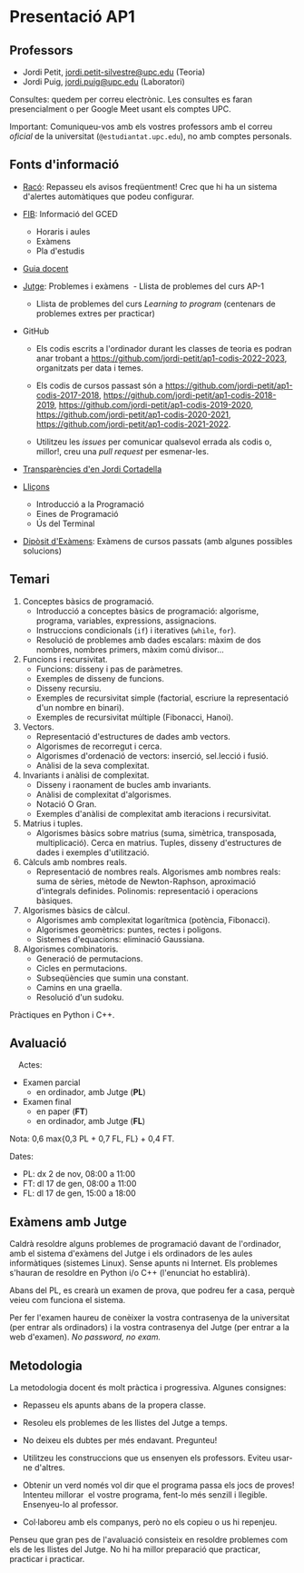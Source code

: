 # Presentació AP1

## Professors

- Jordi Petit, jordi.petit-silvestre@upc.edu (Teoria)
- Jordi Puig, jordi.puig@upc.edu (Laboratori)

Consultes: quedem per correu electrònic. Les consultes es faran presencialment o per Google Meet usant els comptes UPC.

Important: Comuniqueu-vos amb els vostres professors amb el correu *oficial* de la universitat (`@estudiantat.upc.edu`), no amb comptes personals.


## Fonts d'informació

- [Racó](https://raco.fib.upc.edu): Repasseu els avisos freqüentment! Crec que hi ha un sistema d'alertes automàtiques que podeu configurar.

- [FIB](https://www.fib.upc.edu/ca/estudis/graus/grau-en-ciencia-i-enginyeria-de-dades): Informació del GCED
  - Horaris i aules
  - Exàmens
  - Pla d'estudis

- [Guia docent](https://www.fib.upc.edu/ca/estudis/graus/grau-en-ciencia-i-enginyeria-de-dades/pla-destudis/assignatures/AP1-GCED)

- [Jutge](https://jutge.org): Problemes i exàmens
  - Llista de problemes del curs AP-1
  - Llista de problemes del curs *Learning to program* (centenars de problemes extres per practicar)

- GitHub
  - Els codis escrits a l'ordinador durant les classes de teoria es podran anar trobant
    a https://github.com/jordi-petit/ap1-codis-2022-2023, organitzats per data i temes.

  - Els codis de cursos passast són a
    https://github.com/jordi-petit/ap1-codis-2017-2018,
    https://github.com/jordi-petit/ap1-codis-2018-2019,
    https://github.com/jordi-petit/ap1-codis-2019-2020,
    https://github.com/jordi-petit/ap1-codis-2020-2021,
    https://github.com/jordi-petit/ap1-codis-2021-2022.

  - Utilitzeu les *issues* per comunicar qualsevol errada als codis o,
    millor!, creu una *pull request* per esmenar-les.

- [Transparències d'en Jordi Cortadella](https://www.cs.upc.edu/~jordicf/Teaching/FME/Informatica/index.html)

- [Lliçons](https://lliçons.jutge.org)

  - Introducció a la Programació 
  - Eines de Programació
  - Ús del Terminal

- [Dipòsit d'Exàmens](https://examens.upc.edu/curs/270204/1280): Exàmens de cursos passats (amb algunes possibles solucions)


## Temari

1. Conceptes bàsics de programació.
   - Introducció a conceptes bàsics de programació: algorisme, programa, variables, expressions, assignacions.
   - Instruccions condicionals (`if`) i iteratives (`while`, `for`).
   - Resolució de problemes amb dades escalars: màxim de dos nombres, nombres primers, màxim comú divisor...
2. Funcions i recursivitat.
   - Funcions: disseny i pas de paràmetres.
   - Exemples de disseny de funcions.
   - Disseny recursiu.
   - Exemples de recursivitat simple (factorial, escriure la representació d'un nombre en binari).
   - Exemples de recursivitat múltiple (Fibonacci, Hanoi).
3. Vectors.
   - Representació d'estructures de dades amb vectors.
   - Algorismes de recorregut i cerca.
   - Algorismes d'ordenació de vectors: inserció, sel.lecció i fusió.
   - Anàlisi de la seva complexitat.
4.  Invariants i anàlisi de complexitat.
    - Disseny i raonament de bucles amb invariants.
    - Anàlisi de complexitat d'algorismes.
    - Notació O Gran.
    - Exemples d'anàlisi de complexitat amb iteracions i recursivitat.
5.  Matrius i tuples.
    - Algorismes bàsics sobre matrius (suma, simètrica, transposada, multiplicació). Cerca en matrius. Tuples, disseny d'estructures de dades i exemples d'utilització.
6.  Càlculs amb nombres reals.
    - Representació de nombres reals. Algorismes amb nombres reals: suma de sèries, mètode de Newton-Raphson, aproximació d'integrals definides. Polinomis: representació i operacions bàsiques.
7.  Algorismes bàsics de càlcul.
    - Algorismes amb complexitat logarítmica (potència, Fibonacci).
    - Algorismes geomètrics: puntes, rectes i poligons.
    - Sistemes d'equacions: eliminació Gaussiana.
8.  Algorismes combinatoris.
    - Generació de permutacions.
    - Cicles en permutacions.
    - Subseqüències que sumin una constant.
    - Camins en una graella.
    - Resolució d'un sudoku.

Pràctiques en Python i C++.


## Avaluació
    
Actes:
  - Examen parcial
    - en ordinador, amb Jutge (**PL**)
  - Examen final
    - en paper (**FT**)
    - en ordinador, amb Jutge (**FL**)

Nota: 0,6 max{0,3 PL + 0,7 FL, FL} + 0,4 FT.

Dates:
  - PL: dx 2 de nov, 08:00 a 11:00
  - FT: dl 17 de gen, 08:00 a 11:00
  - FL: dl 17 de gen, 15:00 a 18:00


## Exàmens amb Jutge

Caldrà resoldre alguns problemes de programació davant de l'ordinador, amb el
sistema d'exàmens del Jutge i els ordinadors de les aules informàtiques
(sistemes Linux). Sense apunts ni Internet. Els problemes s'hauran de resoldre
en Python i/o C++ (l'enunciat ho establirà).

Abans del PL, es crearà un examen de prova, que podreu fer a casa, perquè veieu
com funciona el sistema.

Per fer l'examen haureu de conèixer la vostra contrasenya de la universitat (per
entrar als ordinadors) i la vostra contrasenya del Jutge (per entrar a la web
d'examen). *No password, no exam.*


## Metodologia

La metodologia docent és molt pràctica i progressiva. Algunes consignes:

- Repasseu els apunts abans de la propera classe.

- Resoleu els problemes de les llistes del Jutge a temps.

- No deixeu els dubtes per més endavant. Pregunteu!

- Utilitzeu les construccions que us ensenyen els professors. Eviteu usar-ne d'altres.

- Obtenir un verd només vol dir que el programa passa els jocs de proves! Intenteu millorar
  el vostre programa, fent-lo més senzill i llegible. Ensenyeu-lo al professor.

- Col·laboreu amb els companys, però no els copieu o us hi repenjeu.  

Penseu que gran pes de l'avaluació consisteix en resoldre problemes com els de
les llistes del Jutge. No hi ha millor preparació que practicar, practicar i practicar.

